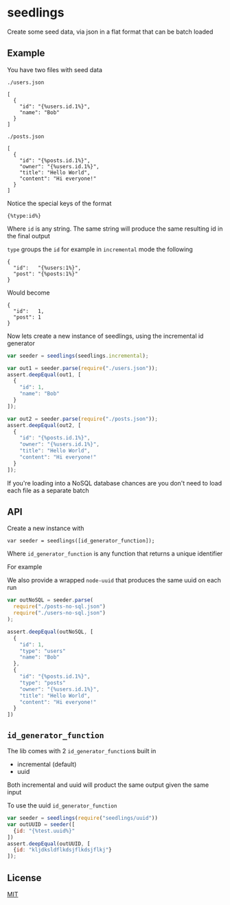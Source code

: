 # seedlings
Create some seed data, via json in a flat format that can be batch loaded


## Example
You have two files with seed data

`./users.json`
```
[
  {
    "id": "{%users.id.1%}",
    "name": "Bob"
  }
]
```

`./posts.json`
```
[
  {
    "id": "{%posts.id.1%}",
    "owner": "{%users.id.1%}",
    "title": "Hello World",
    "content": "Hi everyone!"
  }
]
```

Notice the special keys of the format

```
{%type:id%}
```

Where `id` is any string. The same string will produce the same resulting id in the final output

`type` groups the `id` for example in `incremental` mode the following

```
{
  "id":   "{%users:1%}",
  "post": "{%posts:1%}"
}
```

Would become

```
{
  "id":   1,
  "post": 1
}
```

Now lets create a new instance of seedlings, using the incremental id generator

```js
var seeder = seedlings(seedlings.incremental);

var out1 = seeder.parse(require("./users.json"));
assert.deepEqual(out1, [
  {
    "id": 1,
    "name": "Bob"
  }
]);

var out2 = seeder.parse(require("./posts.json"));
assert.deepEqual(out2, [
  {
    "id": "{%posts.id.1%}",
    "owner": "{%users.id.1%}",
    "title": "Hello World",
    "content": "Hi everyone!"
  }
]);
```

If you're loading into a NoSQL database chances are you don't need to load each file as a separate batch

## API
Create a new instance with

    var seeder = seedlings([id_generator_function]);

Where `id_generator_function` is any function that returns a unique identifier

For example 

We also provide a wrapped `node-uuid` that produces the same uuid on each run

```js
var outNoSQL = seeder.parse(
  require("./posts-no-sql.json")
  require("./users-no-sql.json")
);

assert.deepEqual(outNoSQL, [
  {
    "id": 1,
    "type": "users"
    "name": "Bob"
  },
  {
    "id": "{%posts.id.1%}",
    "type": "posts"
    "owner": "{%users.id.1%}",
    "title": "Hello World",
    "content": "Hi everyone!"
  }
])
```

## `id_generator_function`
The lib comes with 2 `id_generator_function`s built in

 * incremental (default)
 * uuid 

Both incremental and uuid will product the same output given the same input

To use the uuid `id_generator_function`

```js
var seeder = seedlings(require("seedlings/uuid"))
var outUUID = seeder([
  {id: "{%test.uuid%}"
])
assert.deepEqual(outUUID, [
  {id: "kljdksldflkdsjflkdsjflkj"}
]);
```


## License
[MIT](LICENSE)
